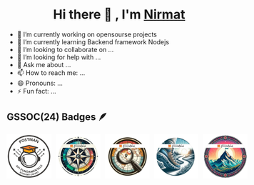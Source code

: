<h1 align="center"> Hi there 👋 , I'm <a href="https://www.linkedin.com/in/sanjay-k-v/">Nirmat</a> </h1>



- 🔭 I’m currently working on opensourse projects
- 🌱 I’m currently learning Backend framework Nodejs
- 👯 I’m looking to collaborate on ...
- 🤔 I’m looking for help with ...
- 💬 Ask me about ...
- 📫 How to reach me: ...
- 😄 Pronouns: ...
- ⚡ Fun fact: ...

## GSSOC(24) Badges 🪶
<div style='display:flex; align-items:center; gap: 10px;' align='center'>
<img src="https://github.com/Nimrat0199/Nimrat0199/blob/main/badges/Postman%20-%20Postman%20API%20Fundamentals%20Student%20Expert%20-%202024-10-23.png" width="100px" height="100px" />
  <img src="https://github.com/Nimrat0199/Nimrat0199/blob/main/badges/bag1.png" width="100px" height="100px" />
  <img src="https://github.com/Nimrat0199/Nimrat0199/blob/main/badges/bag2.png" width="100px" height="100px" />
  <img src="https://github.com/Nimrat0199/Nimrat0199/blob/main/badges/bag3.png" width="100px" height="100px" />
  <img src="https://github.com/Nimrat0199/Nimrat0199/blob/main/badges/bag4.png" width="100px" height="100px" />
</div>




